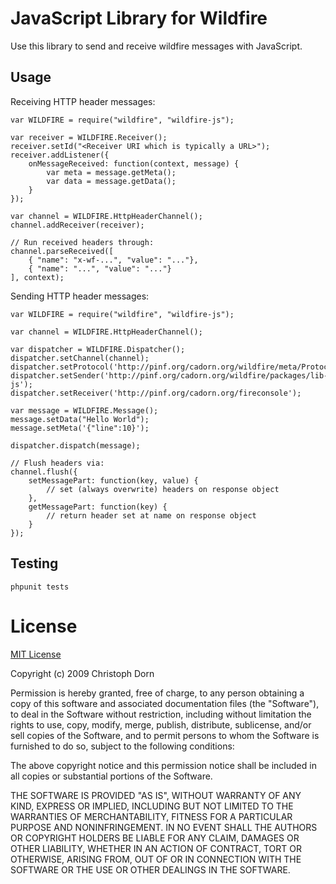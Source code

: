 
JavaScript Library for Wildfire
===============================

Use this library to send and receive wildfire messages with JavaScript.

Usage
-----

Receiving HTTP header messages:

    var WILDFIRE = require("wildfire", "wildfire-js");
    
    var receiver = WILDFIRE.Receiver();
    receiver.setId("<Receiver URI which is typically a URL>");
    receiver.addListener({
        onMessageReceived: function(context, message) {
            var meta = message.getMeta();
            var data = message.getData();
        }
    });

    var channel = WILDFIRE.HttpHeaderChannel();
    channel.addReceiver(receiver);

    // Run received headers through:
    channel.parseReceived([
        { "name": "x-wf-...", "value": "..."},
        { "name": "...", "value": "..."}
    ], context);

Sending HTTP header messages:

    var WILDFIRE = require("wildfire", "wildfire-js");

    var channel = WILDFIRE.HttpHeaderChannel();
    
    var dispatcher = WILDFIRE.Dispatcher();
    dispatcher.setChannel(channel);
    dispatcher.setProtocol('http://pinf.org/cadorn.org/wildfire/meta/Protocol/Component/0.1');
    dispatcher.setSender('http://pinf.org/cadorn.org/wildfire/packages/lib-js');
    dispatcher.setReceiver('http://pinf.org/cadorn.org/fireconsole');
    
    var message = WILDFIRE.Message();
    message.setData("Hello World");
    message.setMeta('{"line":10}');    
    
    dispatcher.dispatch(message);

    // Flush headers via:
    channel.flush({
        setMessagePart: function(key, value) {
            // set (always overwrite) headers on response object
        },
        getMessagePart: function(key) {
            // return header set at name on response object
        }
    });



Testing
-------

    phpunit tests



License
=======

[MIT License](http://www.opensource.org/licenses/mit-license.php)

Copyright (c) 2009 Christoph Dorn

Permission is hereby granted, free of charge, to any person obtaining a copy
of this software and associated documentation files (the "Software"), to deal
in the Software without restriction, including without limitation the rights
to use, copy, modify, merge, publish, distribute, sublicense, and/or sell
copies of the Software, and to permit persons to whom the Software is
furnished to do so, subject to the following conditions:

The above copyright notice and this permission notice shall be included in
all copies or substantial portions of the Software.

THE SOFTWARE IS PROVIDED "AS IS", WITHOUT WARRANTY OF ANY KIND, EXPRESS OR
IMPLIED, INCLUDING BUT NOT LIMITED TO THE WARRANTIES OF MERCHANTABILITY,
FITNESS FOR A PARTICULAR PURPOSE AND NONINFRINGEMENT. IN NO EVENT SHALL THE
AUTHORS OR COPYRIGHT HOLDERS BE LIABLE FOR ANY CLAIM, DAMAGES OR OTHER
LIABILITY, WHETHER IN AN ACTION OF CONTRACT, TORT OR OTHERWISE, ARISING FROM,
OUT OF OR IN CONNECTION WITH THE SOFTWARE OR THE USE OR OTHER DEALINGS IN
THE SOFTWARE.
